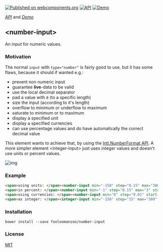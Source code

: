 [![Published on webcomponents.org](https://img.shields.io/badge/webcomponents.org-published-blue.svg)](https://www.webcomponents.org/element/fooloomanzoo/number-input)
[![API](https://img.shields.io/badge/API-available-green.svg)](https://www.webcomponents.org/element/fooloomanzoo/number-input/elements/number-input)
[![Demo](https://img.shields.io/badge/demo-available-red.svg)](https://www.webcomponents.org/element/fooloomanzoo/number-input/demo/demo/index.html)

_[API](https://fooloomanzoo.github.io/number-input/components/number-input/#/elements/number-input)_ and
_[Demo](https://fooloomanzoo.github.io/number-input/components/number-input/#/elements/number-input/demos/demo/index.html)_

## \<number-input\>

An input for numeric values.

### Motivation

The normal `input` with `type="number"` is fairly good to use, but it has some flaws, because it should if wanted e.g.:

* prevent non numeric input
* guarantee **live**-data to be valid
* use the local decimal separator
* pad a value with `0` (to a specific length)
* size the input (according to it's length)
* overflow to minimum or underflow to maximum
* saturate to minimum or to maximum
* display a specified unit
* display a specified currencies
* can use percentage values and do have automatically the correct decimal value

This element wants to achieve that, by using the [Intl.NumberFormat API](https://developer.mozilla.org/en-US/docs/Web/JavaScript/Reference/Global_Objects/NumberFormat). A more simpler element \<integer-input\> just uses integer values and doesn't use units or percent values.

![img](https://github.com/fooloomanzoo/number-input/raw/master/docs/number-input.gif "Demo")

### Example

<!--
```
<custom-element-demo>
  <template>
    <script src="../webcomponentsjs/webcomponents-lite.js"></script>

    <custom-style>
      <style is="custom-style">
        body {
          font-family: 'Source Sans Pro', sans-serif;
        }
        integer-input, number-input {
          --number-input: {
            background: transparent;
            transition: background 150ms ease-in-out;
            color: rgba(0,0,0,0.8);
            padding: 6px;
            border-radius: 0;
          };
          --number-input-focus: {
            background: rgb(35, 35, 40);
            color: #f1f1f1;
            outline: none;
          };
        }
      </style>
    </custom-style>
    <link rel="import" href="number-input.html">
    <link rel="import" href="integer-input.html">

    <next-code-block></next-code-block>
  </template>
</custom-element-demo>
```
-->
```html
<span>using units: </span><number-input min="-150" step="0.15" max="300" pad-length="3" default="15" unit="°C"></number-input><br>
<span>in percent: </span><number-input min="-1" step="0.15" max="3" start-at="1" default="1" number-style="percent"></number-input><br>
<span>using currencies: </span><number-input min="0" step="0.01" start-at="1000" default="1000" use-grouping number-style="currency" currency="EUR"></number-input><br>
<span>as integer: </span><integer-input min="-150" step="15" max="300" always-sign default="15"></integer-input>
```

### Installation
```
bower install --save fooloomanzoo/number-input
```

### License
[MIT](https://github.com/fooloomanzoo/number-input/blob/master/LICENSE.txt)
